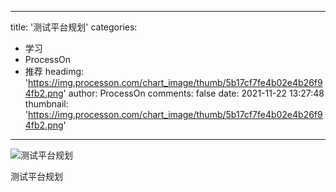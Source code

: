 
---
title: '测试平台规划'
categories: 
 - 学习
 - ProcessOn
 - 推荐
headimg: 'https://img.processon.com/chart_image/thumb/5b17cf7fe4b02e4b26f94fb2.png'
author: ProcessOn
comments: false
date: 2021-11-22 13:27:48
thumbnail: 'https://img.processon.com/chart_image/thumb/5b17cf7fe4b02e4b26f94fb2.png'
---

<div>   
<img class="thumb" alt="测试平台规划" src="https://img.processon.com/chart_image/thumb/5b17cf7fe4b02e4b26f94fb2.png" referrerpolicy="no-referrer">
<p>测试平台规划</p>  
</div>
            
